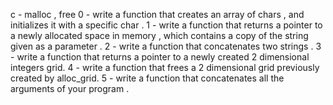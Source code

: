 c - malloc , free
0 - write a function that creates an array of chars , and initializes it with a specific char .
1 - write a function that returns a pointer to a newly allocated space in memory , which contains a copy of the string given as a
parameter .
2 - write a function that concatenates two strings .
3 - write a function that returns a pointer to a newly created 2 dimensional integers grid.
4 - write a function that frees a 2 dimensional grid previously created by alloc_grid.
5 - write a function that concatenates all the arguments of your program .

